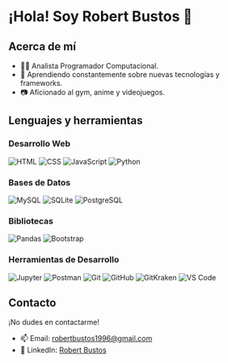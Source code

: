# ¡Hola! Soy Robert Bustos 👋

## Acerca de mí
- 👨‍💻 Analista Programador Computacional.
- 🌱 Aprendiendo constantemente sobre nuevas tecnologías y frameworks.
- 📷 Aficionado al gym, anime y videojuegos.

## Lenguajes y herramientas
### Desarrollo Web
![HTML](https://img.shields.io/badge/-HTML-orange?style=flat&logo=html5&logoColor=white)
![CSS](https://img.shields.io/badge/-CSS-blue?style=flat&logo=css3&logoColor=white)
![JavaScript](https://img.shields.io/badge/-JavaScript-yellow?style=flat&logo=javascript&logoColor=white)
![Python](https://img.shields.io/badge/-Python-blue?style=flat&logo=python&logoColor=white)

### Bases de Datos
![MySQL](https://img.shields.io/badge/-MySQL-blue?style=flat&logo=mysql&logoColor=white)
![SQLite](https://img.shields.io/badge/-SQLite-blue?style=flat&logo=sqlite&logoColor=white)
![PostgreSQL](https://img.shields.io/badge/-PostgreSQL-blue?style=flat&logo=postgresql&logoColor=white)

### Bibliotecas
![Pandas](https://img.shields.io/badge/-Pandas-blue?style=flat&logo=pandas&logoColor=white)
![Bootstrap](https://img.shields.io/badge/-Bootstrap-purple?style=flat&logo=bootstrap&logoColor=white)

### Herramientas de Desarrollo
![Jupyter](https://img.shields.io/badge/-Jupyter-orange?style=flat&logo=jupyter&logoColor=white)
![Postman](https://img.shields.io/badge/-Postman-orange?style=flat&logo=postman&logoColor=white)
![Git](https://img.shields.io/badge/-Git-red?style=flat&logo=git&logoColor=white)
![GitHub](https://img.shields.io/badge/-GitHub-black?style=flat&logo=github&logoColor=white)
![GitKraken](https://img.shields.io/badge/-GitKraken-blue?style=flat&logo=gitkraken&logoColor=white)
![VS Code](https://img.shields.io/badge/-VS_Code-blue?style=flat&logo=visual-studio-code&logoColor=white)

## Contacto
¡No dudes en contactarme!
- 📫 Email: robertbustos1996@gmail.com
- 💼 LinkedIn: [Robert Bustos](https://www.linkedin.com/in/robertbustosv/)
